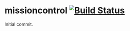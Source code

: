 # missioncontrol [![Build Status][travis.svg]][travis]

Initial commit.

 [travis]: https://travis-ci.org/naftulikay/missioncontrol
 [travis.svg]: https://travis-ci.org/naftulikay/missioncontrol.svg?branch=master
